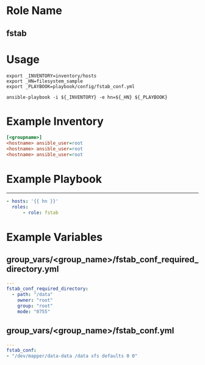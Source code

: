 # Role Name
## fstab

# Usage
``` shell
export _INVENTORY=inventory/hosts
export _HN=filesystem_sample
export _PLAYBOOK=playbook/config/fstab_conf.yml

ansible-playbook -i ${_INVENTORY} -e hn=${_HN} ${_PLAYBOOK}
```

# Example Inventory
``` ini
[<groupname>]
<hostname> ansible_user=root
<hostname> ansible_user=root
<hostname> ansible_user=root
```

# Example Playbook
----------------
``` yaml
- hosts: '{{ hn }}'
  roles:
      - role: fstab
```

# Example Variables
## group_vars/\<group_name\>/fstab_conf_required_directory.yml
``` yaml
---
fstab_conf_required_directory:
  - path: "/data"
    owner: "root"
    group: "root"
    mode: "0755"
```

## group_vars/\<group_name\>/fstab_conf.yml
``` yaml
---
fstab_conf:
- "/dev/mapper/data-data /data xfs defaults 0 0"
```

